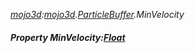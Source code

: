 _[mojo3d](../../modules/mojo3d/mojo3d-module.md):[mojo3d](../../modules/mojo3d/mojo3d-module.md).[ParticleBuffer](../../modules/mojo3d/mojo3d-particlebuffer.md).MinVelocity_
##### Property MinVelocity:[Float](../../modules/wonkey/wonkey-types-float.md)
